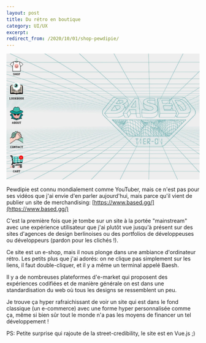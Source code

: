 ```yaml
---
layout: post
title: Du rétro en boutique
category: UI/UX
excerpt:
redirect_from: /2020/10/01/shop-pewdipie/
---
```


![Pewdipie shop](/images/blog/2020-10/pewdipie_shop.jpeg)

Pewdipie est connu mondialement comme YouTuber, mais ce n'est pas pour ses vidéos que j'ai envie d'en parler aujourd'hui, mais parce qu'il vient de publier un site de merchandising: [https://www.based.gg/](https://www.based.gg/)

C'est la première fois que je tombe sur un site à la portée "mainstream" avec une expérience utilisateur que j'ai plutôt vue jusqu'à présent sur des sites d'agences de design berlinoises ou des portfolios de développeuses ou développeurs (pardon pour les clichés !).

Ce site est un e-shop, mais il nous plonge dans une ambiance d'ordinateur rétro. Les petits plus que j'ai adorés: on ne clique pas simplement sur les liens, il faut double-cliquer, et il y a même un terminal appelé Baesh.

Il y a de nombreuses plateformes d'e-market qui proposent des expériences codifiées et de manière générale on est dans une standardisation du web où tous les designs se ressemblent un peu.

Je trouve ça hyper rafraichissant de voir un site qui est dans le fond classique (un e-commerce) avec une forme hyper personnalisée comme ça, même si bien sûr tout le monde n'a pas les moyens de financer un tel développement ! 

PS: Petite surprise qui rajoute de la street-credibility, le site est en Vue.js ;)